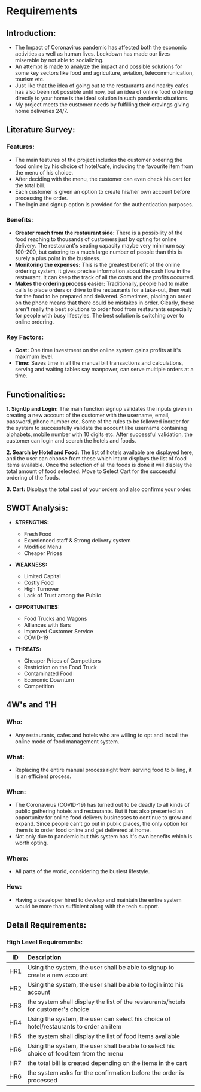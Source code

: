 # Requirements

## Introduction:

* The Impact of Coronavirus pandemic has affected both the economic activities as well as human lives. Lockdown has made our lives miserable by not able to socializing.
* An attempt is made to analyze the impact and possible solutions for some key sectors like food and agriculture, aviation, telecommunication, tourism etc.
* Just like that the idea of going out to the restaurants and nearby cafes has also been not possible until now, but an idea of online food ordering directly to your home is the ideal solution in such pandemic situations. 
* My project meets the customer needs by fulfilling their cravings giving home deliveries 24/7.

## Literature Survey:

### Features:

* The main features of the project includes the customer ordering the food online by his choice of hotel/cafe, including the favourite item from the menu of his choice.
* After deciding with the menu, the customer can even check his cart for the total bill.
* Each customer is given an option to create his/her own account before processing the order.
* The login and signup option is provided for the authentication purposes.

### Benefits:

* **Greater reach from the restaurant side:**  There is a possibility of the food reaching to thousands of customers just by opting for online delivery. The restaurant's seating capacity maybe very minimum say 100-200, but catering to a much large number of people than this is surely a plus point in the business.
* **Monitoring the expenses:**   This is the greatest benefit of the online ordering system, it gives precise information about the cash flow in the restaurant. It can keep the track of all the costs and the profits occurred.
* **Makes the ordering process easier:**   Traditionally, people had to make calls to place orders or drive to the restaurants for a take-out, then wait for the food to be prepared and delivered. Sometimes, placing an order on the phone means that there could be mistakes in order. Clearly, these aren't really the best solutions to order food from restaurants especially for people with busy lifestyles. The best solution is switching over to online ordering. 

### Key Factors:

* **Cost:** One time investment on the online system gains profits at it's maximum level.
* **Time:** Saves time in all the manual bill transactions and calculations, serving and waiting tables say manpower, can serve multiple orders at a time.

## Functionalities:

**1. SignUp and Login:**  The main function signup validates the inputs given in creating a new account of the customer with the username, email, password, phone number etc.
Some of the rules to be followed inorder for the system to successfully validate the account like username containing alphabets, mobile number with 10 digits etc. After successful validation, the customer can login and search the hotels and foods.

**2. Search by Hotel and Food:**  The list of hotels available are displayed here, and the user can choose from these which inturn displays the list of food items available.
Once the selection of all the foods is done it will display the total amount of food selected. Move to Select Cart for the successful ordering of the foods.

**3. Cart:**  Displays the total cost of your orders and also confirms your order.

## SWOT Analysis:

* **STRENGTHS:**
  * Fresh Food
  * Experienced staff & Strong delivery system
  * Modified Menu
  * Cheaper Prices

* **WEAKNESS:**
  * Limited Capital
  * Costly Food
  * High Turnover
  * Lack of Trust among the Public

* **OPPORTUNITIES:**
  * Food Trucks and Wagons
  * Alliances with Bars
  * Improved Customer Service
  * COVID-19

* **THREATS:**
  * Cheaper Prices of Competitors
  * Restriction on the Food Truck
  * Contaminated Food
  * Economic Downturn
  * Competition

## 4W's and 1'H

### Who:
* Any restaurants, cafes and hotels who are willing to opt and install the online mode of food management system.

### What:
* Replacing the entire manual process right from serving food to billing, it is an efficient process. 

### When:
* The Coronavirus (COVID-19) has turned out to be deadly to all kinds of public gathering hotels and restaurants. But it has also presented an opportunity for online food delivery businesses to continue to grow and expand. Since people can’t go out in public places, the only option for them is to order food online and get delivered at home.
* Not only due to pandemic but this system has it's own benefits which is worth opting.

### Where:
* All parts of the world, considering the busiest lifestyle.

### How:
* Having a developer hired to develop and maintain the entire system would be more than sufficient along with the tech support.

## Detail Requirements:

### High Level Requirements:
|  ID   |                             Description                                                  |
| :---: |                                :---                                                      |
| HR1   | Using the system, the user shall be able to signup to create a new account               |
| HR2   | Using the system, the user shall be able to login into his account                       |
| HR3   | the system shall display the list of the restaurants/hotels for customer's choice        |
| HR4   | Using the system, the user can select his choice of hotel/restaurants to order an item   |
| HR5   | the system shall display the list of food items available                                |
| HR6   | Using the system, the user shall be able to select his choice of fooditem from the menu  |
| HR7   | the total bill is created depending on the items in the cart                             |
| HR6   | the system asks for the confirmation before the order is processed                       |
